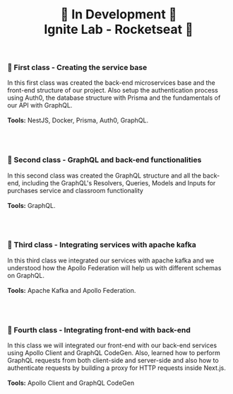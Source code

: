 <h1 align="center">
🚧 In Development 🚧 
<br>
Ignite Lab - Rocketseat 🚀
</h1>

<br>

### 📝 First class - Creating the service base
In this first class was created the back-end microservices base and the front-end structure of our project. Also setup the authentication process using Auth0, the database structure with Prisma and the fundamentals of our API with GraphQL.
<br>
<br>
<b>Tools:</b> NestJS, Docker, Prisma, Auth0, GraphQL.

<br>
<br>

### 📝 Second class - GraphQL and back-end functionalities
In this second class was created the GraphQL structure and all the back-end, including the GraphQL's Resolvers, Queries, Models and Inputs for purchases service and classroom functionality
<br>
<br>
<b>Tools:</b> GraphQL.

<br>
<br>

### 📝 Third class - Integrating services with apache kafka
In this third class we integrated our services with apache kafka and we understood how the Apollo Federation will help us with different schemas on GraphQL.
<br>
<br>
<b>Tools:</b> Apache Kafka and Apollo Federation.

<br>
<br>

### 📝 Fourth class - Integrating front-end with back-end
In this class we will integrated our front-end with our back-end services using Apollo Client and GraphQL CodeGen. Also, learned how to perform GraphQL requests from both client-side and server-side and also how to authenticate requests by building a proxy for HTTP requests inside Next.js.
<br>
<br>
<b>Tools:</b> Apollo Client and GraphQL CodeGen